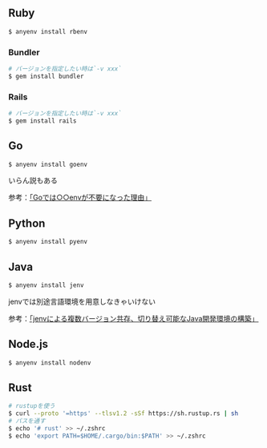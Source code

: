 ## Ruby

```bash
$ anyenv install rbenv
```

### Bundler

```bash
# バージョンを指定したい時は`-v xxx`
$ gem install bundler
```

### Rails
```bash
# バージョンを指定したい時は`-v xxx`
$ gem install rails
```

## Go

```bash
$ anyenv install goenv
```

いらん説もある

参考：[「Goでは○○envが不要になった理由」](https://tenntenn.dev/ja/posts/2021-06-27-xxenv/)

## Python

```bash
$ anyenv install pyenv
```

## Java
```bash
$ anyenv install jenv
```

jenvでは別途言語環境を用意しなきゃいけない

参考：[「jenvによる複数バージョン共存、切り替え可能なJava開発環境の構築」](https://startappdevfrom35.com/multiversionjavadevenv/)

## Node.js

```bash
$ anyenv install nodenv
```

## Rust

```bash
# rustupを使う
$ curl --proto '=https' --tlsv1.2 -sSf https://sh.rustup.rs | sh
# パスを通す
$ echo '# rust' >> ~/.zshrc
$ echo 'export PATH=$HOME/.cargo/bin:$PATH' >> ~/.zshrc
```
